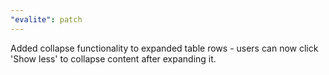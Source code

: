 ```yaml
---
"evalite": patch
---
```


Added collapse functionality to expanded table rows - users can now click 'Show less' to collapse content after expanding it.
